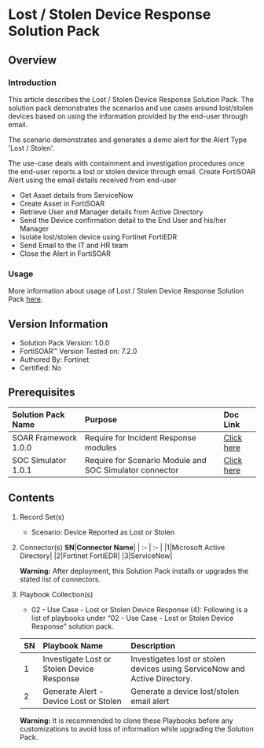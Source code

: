 # Lost / Stolen Device Response Solution Pack

## Overview
### Introduction
This article describes the  Lost / Stolen Device Response Solution Pack. The solution pack demonstrates the scenarios and use cases around lost/stolen devices based on using the information provided by the end-user through email.

The scenario demonstrates and generates a demo alert for the Alert Type 'Lost / Stolen'.

The use-case deals with containment and investigation procedures once the end-user reports a lost or stolen device through email.
Create FortiSOAR Alert using the email details received from end-user
-	Get Asset details from ServiceNow
-	Create Asset in FortiSOAR
-	Retrieve User and Manager details from Active Directory
-	Send the Device confirmation detail to the End User and his/her Manager
-	Isolate lost/stolen device using Fortinet FortiEDR
-	Send Email to the IT and HR team 
-	Close the Alert in FortiSOAR


### Usage 
More information about usage of Lost / Stolen Device Response Solution Pack [here](https://github.com/fortinet-fortisoar/solution-pack-lost-or-stolen-device-response/blob/develop/docs/solution-pack-guide.md).

## Version Information
- Solution Pack Version: 1.0.0
- FortiSOAR™ Version Tested on: 7.2.0
- Authored By: Fortinet
- Certified: No

## Prerequisites
**Solution Pack Name**|**Purpose**|**Doc Link**|
| :- | :- | :- |
|SOAR Framework 1.0.0|Require for Incident Response modules|[Click here](https://github.com/fortinet-fortisoar/solution-pack-soar-framework/blob/develop/README.md)|
|SOC Simulator 1.0.1|Require for Scenario Module and SOC Simulator connector| [Click here](https://github.com/fortinet-fortisoar/solution-pack-soc-simulator/blob/develop/README.md)|

## Contents
1. Record Set(s)
    - Scenario: Device Reported as Lost or Stolen
2. Connector(s)
    **SN**|**Connector Name**|
    | :- | :- |
    |1|Microsoft Active Directory|
    |2|Fortinet FortiEDR|
    |3|ServiceNow|

    **Warning:** After deployment, this Solution Pack installs or upgrades the stated list of connectors.
3. Playbook Collection(s)
    - 02 - Use Case - Lost or Stolen Device Response (4): Following is a list of playbooks under “02 - Use Case - Lost or Stolen Device Response” solution pack.

    **SN**|**Playbook Name**|**Description**|
    | :- | :- | :- |
    |1|Investigate Lost or Stolen Device Response|Investigates lost or stolen devices using ServiceNow and Active Directory.|
    |2|Generate Alert - Device Lost or Stolen|Generate a device lost/stolen email alert|

    **Warning:** It is recommended to clone these Playbooks before any customizations to avoid loss of information while upgrading the Solution Pack.
